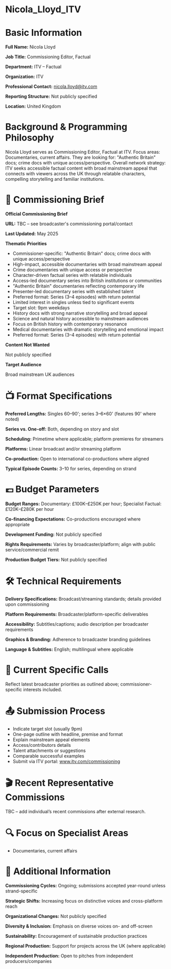 # Nicola_Lloyd_ITV

# Basic Information

**Full Name:** Nicola Lloyd

**Job Title:** Commissioning Editor, Factual

**Department:** ITV – Factual

**Organization:** ITV

**Professional Contact:** nicola.lloyd@itv.com

**Reporting Structure:** Not publicly specified

**Location:** United Kingdom

# Background & Programming Philosophy

Nicola Lloyd serves as Commissioning Editor, Factual at ITV. Focus areas: Documentaries, current affairs. They are looking for: "Authentic Britain" docs; crime docs with unique access/perspective. Overall network strategy: ITV seeks accessible factual content with broad mainstream appeal that connects with viewers across the UK through relatable characters, compelling storytelling and familiar institutions.

# 📄 Commissioning Brief

**Official Commissioning Brief**

**URL:** TBC – see broadcaster's commissioning portal/contact

**Last Updated:** May 2025

**Thematic Priorities**

- Commissioner-specific: "Authentic Britain" docs; crime docs with unique access/perspective
- High-impact, accessible documentaries with broad mainstream appeal
- Crime documentaries with unique access or perspective
- Character-driven factual series with relatable individuals
- Access-led documentary series into British institutions or communities
- "Authentic Britain" documentaries reflecting contemporary life
- Presenter-led documentary series with established talent
- Preferred format: Series (3–4 episodes) with return potential
- Limited interest in singles unless tied to significant events
- Target slot: 9pm weekdays
- History docs with strong narrative storytelling and broad appeal
- Science and natural history accessible to mainstream audiences
- Focus on British history with contemporary resonance
- Medical documentaries with dramatic storytelling and emotional impact
- Preferred format: Series (3–4 episodes) with return potential

**Content Not Wanted**

Not publicly specified

**Target Audience**

Broad mainstream UK audiences

# 📺 Format Specifications

**Preferred Lengths:** Singles 60–90'; series 3–6×60' (features 90' where noted)

**Series vs. One-off:** Both, depending on story and slot

**Scheduling:** Primetime where applicable; platform premieres for streamers

**Platforms:** Linear broadcast and/or streaming platform

**Co-production:** Open to international co-productions where aligned

**Typical Episode Counts:** 3–10 for series, depending on strand

# 💷 Budget Parameters

**Budget Ranges:** Documentary: £100K–£250K per hour; Specialist Factual: £120K–£280K per hour

**Co-financing Expectations:** Co-productions encouraged where appropriate

**Development Funding:** Not publicly specified

**Rights Requirements:** Varies by broadcaster/platform; align with public service/commercial remit

**Production Budget Tiers:** Not publicly specified

# 🛠️ Technical Requirements

**Delivery Specifications:** Broadcast/streaming standards; details provided upon commissioning

**Platform Requirements:** Broadcaster/platform-specific deliverables

**Accessibility:** Subtitles/captions; audio description per broadcaster requirements

**Graphics & Branding:** Adherence to broadcaster branding guidelines

**Language & Subtitles:** English; multilingual where applicable

# 📢 Current Specific Calls

Reflect latest broadcaster priorities as outlined above; commissioner-specific interests included.

# 📤 Submission Process

- Indicate target slot (usually 9pm)
- One-page outline with headline, premise and format
- Explain mainstream appeal elements
- Access/contributors details
- Talent attachments or suggestions
- Comparable successful examples
- Submit via ITV portal: www.itv.com/commissioning

# 🎬 Recent Representative Commissions

TBC – add individual’s recent commissions after external research.

# 🔍 Focus on Specialist Areas

- Documentaries, current affairs

# 📅 Additional Information

**Commissioning Cycles:** Ongoing; submissions accepted year-round unless strand-specific

**Strategic Shifts:** Increasing focus on distinctive voices and cross-platform reach

**Organizational Changes:** Not publicly specified

**Diversity & Inclusion:** Emphasis on diverse voices on- and off-screen

**Sustainability:** Encouragement of sustainable production practices

**Regional Production:** Support for projects across the UK (where applicable)

**Independent Production:** Open to pitches from independent producers/companies